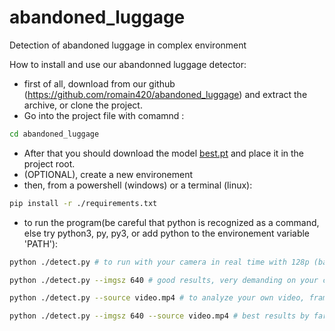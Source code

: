 # abandoned_luggage
Detection of abandoned luggage in complex environment

How to install and use our abandonned luggage detector:

- first of all, download from our github (https://github.com/romain420/abandoned_luggage) and extract the archive, or clone the project.
- Go into the project file with comamnd : 
```bash
cd abandoned_luggage
```
- After that you should download the model [best.pt](https://perso.esiee.fr/~gueurett/project_e4/best.pt) and place it in the project root.
- (OPTIONAL), create a new environement
- then, from a powershell (windows) or a terminal (linux):
```bash
pip install -r ./requirements.txt
```
- to run the program(be careful that python is recognized as a command, else try python3, py, py3, or add python to the environement variable 'PATH'):

```bash
python ./detect.py # to run with your camera in real time with 128p (bad quality, depends on your computer), good frame per seconds
```
```bash
python ./detect.py --imgsz 640 # good results, very demanding on your computer
```
```bash
python ./detect.py --source video.mp4 # to analyze your own video, frame per frame, defaut is in 128p
```
```bash
python ./detect.py --imgsz 640 --source video.mp4 # best results by far, 640p, on your own video
```
